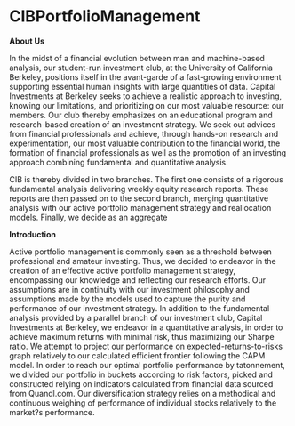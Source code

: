 # CIBPortfolioManagement

**About Us**In the midst of a financial evolution between man and machine-based analysis, our student-run investment club, at the University of California Berkeley, positions itself in the avant-garde of a fast-growing environment supporting essential human insights with large quantities of data. Capital Investments at Berkeley seeks to achieve a realistic approach to investing, knowing our limitations, and prioritizing on our most valuable resource: our members. Our club thereby emphasizes on an educational program and research-based creation of an investment strategy. We seek out advices from financial professionals and achieve, through hands-on research and experimentation, our most valuable contribution to the financial world, the formation of financial professionals as well as the promotion of an investing approach combining fundamental and quantitative analysis.
CIB is thereby divided in two branches. The first one consists of a rigorous fundamental analysis delivering weekly equity research reports. These reports are then passed on to the second branch, merging quantitative analysis with our active portfolio management strategy and reallocation models.Finally, we decide as an aggregate
**Introduction**Active portfolio management is commonly seen as a threshold between professional and amateur investing. Thus, we decided to endeavor in the creation of an effective active portfolio management strategy, encompassing our knowledge and reflecting our research efforts. Our assumptions are in continuity with our investment philosophy and assumptions made by the models used to capture the purity and performance of our investment strategy. In addition to the fundamental analysis provided by a parallel branch of our investment club, Capital Investments at Berkeley, we endeavor in a quantitative analysis, in order to achieve maximum returns with minimal risk, thus maximizing our Sharpe ratio. We attempt to project our performance on expected-returns-to-risks graph relatively to our calculated efficient frontier following the CAPM model. In order to reach our optimal portfolio performance by tatonnement, we divided our portfolio in buckets according to risk factors, picked and constructed relying on indicators calculated from financial data sourced from Quandl.com.  Our diversification strategy relies on a methodical and continuous weighing of performance of individual stocks relatively to the market?s performance.